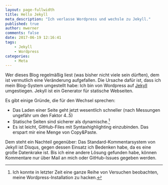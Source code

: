 ```yaml
---
layout: page-fullwidth
title: Hello Jekyll
meta_description: "Ich verlasse Wordpress und wechsle zu Jekyll."
published: true
author: mwerner
comments: false
date: 2017-06-19 12:16:41
tags:
    - Jekyll
    - Wordpress
categories:
    - Meta
---
```

Wer dieses Blog regelmäßig liest (was bisher nicht viele sein dürften), dem ist vermutlich eine Veränderung aufgefallen. Die Ursache dafür ist,
dass ich mein Blog-System umgestellt habe: Ich bin von Wordpress auf [Jekyll](https://jekyllrb.com) umgestiegen. Jekyll ist ein Generator für statische Webseiten.

Es gibt einige Gründe, die für den Wechsel sprechen:
- Das Laden einer Seite geht jetzt wesentlich schneller (nach Messungen ungefähr um den Faktor 4..5)
- Statische Seiten sind sicherer als dynamische.[^1]
- Es ist leicht, GitHub-Files mit Syntaxhighlighting einzubinden. Das erspart mir eine Menge von Copy&Paste.

Dem steht ein Nachteil gegenüber: Das Standard-Kommentarsystem von Jekyll ist Disqus, gegen dessen Einsatz ich Bedenken habe, da es eine große Datenkrake ist.
Bis ich eine andere Lösung gefunden habe, können Kommentare nur über Mail an mich oder GitHub-Issues gegeben werden.

[^1]: Ich konnte in letzter Zeit eine ganze Reihe von Versuchen beobachten, meine Wordpress-Installation zu hacken.
